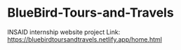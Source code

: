 # BlueBird-Tours-and-Travels
INSAID internship website project
Link: https://bluebirdtoursandtravels.netlify.app/home.html
